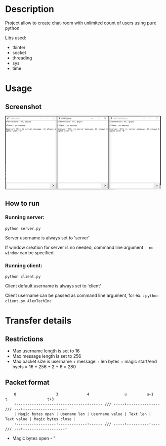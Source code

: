# Description
Project allow to create chat-room with unlimited count of users using pure python.

Libs used:
 - tkinter
 - socket
 - threading
 - sys
 - time

# Usage
## Screenshot
![Server and Client](/blob/usage.png)

## How to run
###	Running server:
```python server.py```

Server username is always set to 'server'

If window creation for server is no needed, command line argument ```--no--window``` can be specified.

### Running client:
```python client.py```

Client default username is always set to 'client'

Client username can be passed as command line argument, for ex. :
```python client.py AlexTechInc```

# Transfer details
## Restrictions
 - Max username length is set to 16
 - Max message length is set to 256
 - Max packet size is username + message + len bytes + magic start/end byets = 16 + 256 + 2 + 6 = 280

## Packet format

```
	0                  3             4                u         u+1           t                  t+3
	+------------------+-------------+------ /// -----+----------+---- /// ---+-------------------+
	| Magic bytes open | Usename len | Username value | Text len | Text value | Magic bytes close |
	+------------------+-------------+------ /// -----+----------+---- /// ---+-------------------+
```

 - Magic bytes open - "$%_", end - _%$